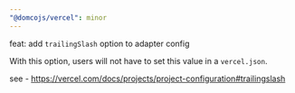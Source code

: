 ```yaml
---
"@domcojs/vercel": minor
---
```


feat: add `trailingSlash` option to adapter config

With this option, users will not have to set this value in a `vercel.json`.

see - https://vercel.com/docs/projects/project-configuration#trailingslash
